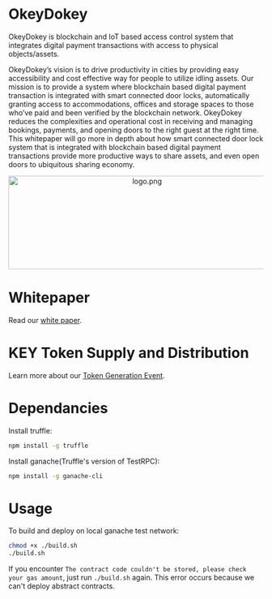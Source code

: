 # OkeyDokey
OkeyDokey is blockchain and IoT based access control system that integrates digital payment transactions with access to physical objects/assets.

OkeyDokey’s vision is to drive productivity in cities by providing easy accessibility and cost effective way for people to utilize idling assets. Our mission is to provide a system where blockchain based digital payment transaction is integrated with smart connected door locks, automatically granting access to accommodations, offices and storage spaces to those who’ve paid and been verified by the blockchain network. OkeyDokey reduces the complexities and operational cost in receiving and managing bookings, payments, and opening doors to the right guest at the right time. This whitepaper will go more in depth about how smart connected door lock system that is integrated with blockchain based digital payment transactions provide more productive ways to share assets, and even open doors to ubiquitous sharing economy.

<p align="center">
  <img align="center" src="img/logo.png" width="532" height="184" alt="logo.png"/>
</p>

# Whitepaper
Read our [white paper](https://github.com/team-okeydokey/okeydokey/wiki/OKEYDOKEY-White-Paper).

# KEY Token Supply and Distribution
Learn more about our [Token Generation Event](https://github.com/team-okeydokey/okeydokey/wiki/OKEYDOKEY-Token-Generation-Event).



# Dependancies
Install truffle:
```bash
npm install -g truffle
```

Install ganache(Truffle's version of TestRPC):
```bash
npm install -g ganache-cli
```


# Usage
To build and deploy on local ganache test network:
```bash
chmod +x ./build.sh
./build.sh
```

If you encounter `The contract code couldn't be stored, please check your gas amount`, just run `./build.sh` again. This error occurs because we can't deploy abstract contracts.
